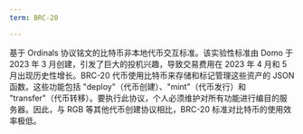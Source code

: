 ```yaml
---
term: BRC-20

---
```

基于 Ordinals 协议铭文的比特币非本地代币交互标准。该实验性标准由 Domo 于 2023 年 3 月创建，引发了巨大的投机兴趣，导致交易费用在 2023 年 4 月和 5 月出现历史性增长。BRC-20 代币使用比特币来存储和标记管理这些资产的 JSON 函数。这些功能包括 "deploy"（代币创建）、"mint"（代币发行）和 "transfer"（代币转移）。要执行此协议，个人必须维护对所有功能进行编目的服务器。因此，与 RGB 等其他代币创建协议相比，BRC-20 标准对比特币的使用效率极低。